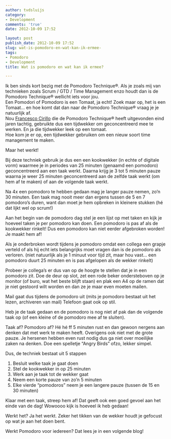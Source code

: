 ```yaml
---
author: tvdsluijs
category:
- Development
comments: 'true'
date: 2012-10-09 17:52

layout: post
publish_date: 2012-10-09 17:52
slug: wat-is-pomodoro-en-wat-kan-ik-ermee-
tags:
- Pomodoro
- Development
title: Wat is pomodoro en wat kan ik ermee?

---
```

Ik ben sinds kort bezig met de Pomodoro Technique®. Als je zoals mij van
technieken zoals Scrum / GTD / Time Management enzo houdt dan is de Pomodoro
Technique® wellicht iets voor jou.  
Een Pomodori of Pomodoro is een Tomaat, ja echt! Zoek maar op, het is een
Tomaat… en hoe komt dat dan naar de Pomodoro Technique® vraag je je natuurlijk
af.  
Nou [Francesco
Cirillo](http://nl.wikipedia.org/w/index.php?title=Francesco_Cirillo&action=edit&redlink=1)
die de Pomodoro Technique® heeft uitgevonden eind jaren tachtig, gebruikte dus
een tijdwekker om geconcentreerd mee te werken. En ja die tijdwekker leek op
een tomaat.  
Hoe kom je er op, een tijdwekker gebruiken om een nieuw soort time management
te maken.

Maar het werkt!

Bij deze techniek gebruik je dus een een kookwekker (in echte of digitale
vorm) waarmee je in periodes van 25 minuten (genaamd een pomodoro)
geconcentreerd aan een taak werkt. Daarna krijg je 3 tot 5 minuten pauze
waarna je weer 25 minuten geconcentreerd aan de zelfde taak werkt (om hem af
te maken) of aan de volgende taak werkt.

Na 4x een pomodoro te hebben gedaan mag je langer pauze nemen, zo’n 30
minuten. Een taak mag nooit meer dan ergens tussen de 5 en 7 pomodoro’s duren,
want dan moet je hem opbreken in kleinere stukken (hé dat lijkt wel op scrum!)

Aan het begin van de pomodoro dag stel je een lijst op met taken en kijk je
hoeveel taken je per pomodoro kan doen. Een pomodoro is pas af als de
kookwekker rinkelt! Dus een pomodoro kan niet eerder afgebroken worden! Je
maakt hem af!

Als je onderbroken wordt tijdens je pomodoro omdat een collega een grapje
verteld of als hij echt iets belangrijks moet vragen dan is de pomodoro als
verloren. (niet natuurlijk als je 1 minuut voor tijd zit, maar hou vast… een
pomodoro duurt 25 minuten en is pas afgelopen als de wekker rinkelt)

Probeer je collega’s er dus van op de hoogte te stellen dat je in een pomodoro
zit. Doe de deur op slot, zet een rode beker ondersteboven op je monitor (of
buro, wat het beste blijft staan) en plak een A4 op de ramen dat je niet
gestoord wilt worden en dan ze je maar even moeten mailen.

Mail gaat dus tijdens de pomodoro uit (mits je pomodoro bestaat uit het lezen,
archiveren van mail) Telefoon gaat ook op stil.

Heb je de taak gedaan en de pomodoro is nog niet af pak dan de volgende taak
op (of een kleine of de pomodoro mee af te sluiten).

Taak af? Pomodoro af? Hé hé ff 5 minuten rust en dan gewoon nergens aan denken
dat met werk te maken heeft. Overigens ook niet met de grote pauze. Je
hersenen hebben even rust nodig dus ga niet over moeilijke zaken na denken.
Doe een spelletje “Angry Birds” ofzo, lekker simpel.

Dus, de techniek bestaat uit 5 stappen

  1. Besluit welke taak je gaat doen
  2. Stel de kookwekker in op 25 minuten
  3. Werk aan je taak tot de wekker gaat
  4. Neem een korte pauze van zo’n 5 minuten
  5. Elke vierde “pomodoros” neem je een langere pauze (tussen de 15 en 30 minuten)

Klaar met een taak, streep hem af! Dat geeft ook een goed gevoel aan het einde
van de dag! Wowoooo kijk is hoeveel ik heb gedaan!

Werkt het? Ja het werkt. Zeker het tikken van de wekker houdt je gefocust op
wat je aan het doen bent.

Werkt Pomodoro voor iedereen? Dat lees je in een volgende blog!

